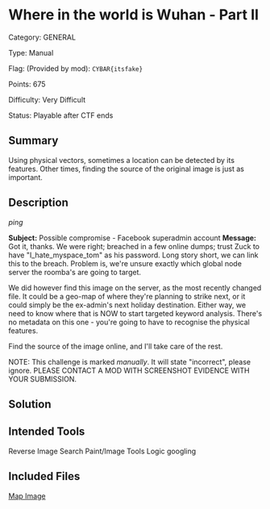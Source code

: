 # Where in the world is Wuhan - Part II
Category: GENERAL

Type: Manual

Flag: (Provided by mod): `CYBAR{itsfake}`

Points: 675

Difficulty: Very Difficult

Status: Playable after CTF ends

## Summary
Using physical vectors, sometimes a location can be detected by its features. Other times, finding the source of the original image is just as important.

## Description
*ping*

**Subject:**
Possible compromise - Facebook superadmin account
**Message:**
Got it, thanks. We were right; breached in a few online dumps; trust Zuck to have "I_hate_myspace_tom" as his password. Long story short, we can link this to the breach. Problem is, we're unsure exactly which global node server the roomba's are going to target.

We did however find this image on the server, as the most recently changed file. It could be a geo-map of where they're planning to strike next, or it could simply be the ex-admin's next holiday destination. Either way, we need to know where that is NOW to start targeted keyword analysis. There's no metadata on this one - you're going to have to recognise the physical features.

Find the source of the image online, and I'll take care of the rest.

NOTE: This challenge is marked *manually*. It will state "incorrect", please ignore. PLEASE CONTACT A MOD WITH SCREENSHOT EVIDENCE WITH YOUR SUBMISSION.

## Solution


## Intended Tools
Reverse Image Search
Paint/Image Tools
Logic googling

## Included Files
[Map Image](../Files/where_is_wuhan_2.jpg)
